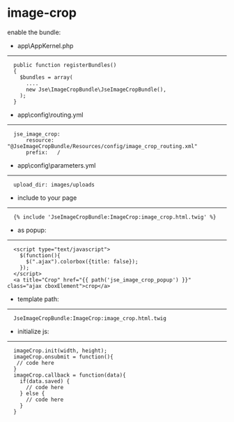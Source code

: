 # image-crop

enable the bundle:

  - app\AppKernel.php
  --------------
      public function registerBundles()
      {
        $bundles = array(
          ....
          new Jse\ImageCropBundle\JseImageCropBundle(),
        );
      }

  - app\config\routing.yml
  --------------
      jse_image_crop:
          resource: "@JseImageCropBundle/Resources/config/image_crop_routing.xml"
          prefix:   /

  - app\config\parameters.yml
  --------------
      upload_dir: images/uploads


  - include to your page
  --------------
      {% include 'JseImageCropBundle:ImageCrop:image_crop.html.twig' %}

  - as popup:
  --------------
      <script type="text/javascript">
        $(function(){
          $(".ajax").colorbox({title: false});
        });
      </script>
      <a title="Crop" href="{{ path('jse_image_crop_popup') }}" class="ajax cboxElement">crop</a>

  - template path:
  --------------
      JseImageCropBundle:ImageCrop:image_crop.html.twig

  - initialize js:
  --------------
      imageCrop.init(width, height);
      imageCrop.onsubmit = function(){
       // code here
      }
      imageCrop.callback = function(data){
        if(data.saved) {
          // code here
        } else {
          // code here
        }
      }
